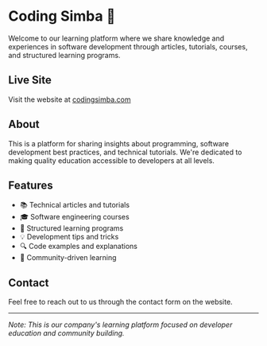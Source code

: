 # Coding Simba 🦁

Welcome to our learning platform where we share knowledge and experiences in software development through articles, tutorials, courses, and structured learning programs.

## Live Site

Visit the website at [codingsimba.com](https://codingsimba.com)

## About

This is a platform for sharing insights about programming, software development best practices, and technical tutorials. We're dedicated to making quality education accessible to developers at all levels.

## Features

- 📚 Technical articles and tutorials
- 🎓 Software engineering courses
- 🚀 Structured learning programs
- 💡 Development tips and tricks
- 🔍 Code examples and explanations
- 👥 Community-driven learning

## Contact

Feel free to reach out to us through the contact form on the website.

---

*Note: This is our company's learning platform focused on developer education and community building.*